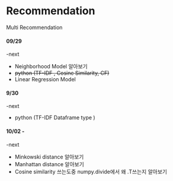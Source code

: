 # Recommendation
Multi Recommendation 

#### 09/29  <br>
-next        <br>
* Neighborhood Model 알아보기 <br>
* <s>python (TF-IDF , Cosine Similarity, CF)</s> <br>
* Linear Regression Model <br>


 

#### 9/30 
-next        <br>
* python (TF-IDF Dataframe type ) <br>

#### 10/02 - 
-next
* Minkowski distance 알아보기
* Manhattan distance 알아보기
* Cosine similarity 쓰는도중 numpy.divide에서 왜 .T쓰는지 알아보기 




